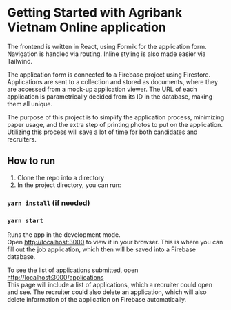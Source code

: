 # Getting Started with Agribank Vietnam Online application

The frontend is written in React, using Formik for the application form. Navigation is handled via routing. Inline styling is also made easier via Tailwind.

The application form is connected to a Firebase project using Firestore. Applications are sent to a collection and stored as documents, where they are accessed from a mock-up application viewer. The URL of each application is parametrically decided from its ID in the database, making them all unique.

The purpose of this project is to simplify the application process, minimizing paper usage, and the extra step of printing photos to put on the application. Utilizing this process will save a lot of time for both candidates and recruiters. 

## How to run

1. Clone the repo into a directory
2. In the project directory, you can run:
### `yarn install` (if needed)
### `yarn start`

Runs the app in the development mode.\
Open [http://localhost:3000](http://localhost:3000) to view it in your browser.
This is where you can fill out the job application, which then will be saved into a Firebase database.

To see the list of applications submitted, open [http://localhost:3000/applications](http://localhost:3000/applications) \
This page will include a list of applications, which a recruiter could open and see. The recruiter could also delete an application, which will also delete information of the application on Firebase automatically.
